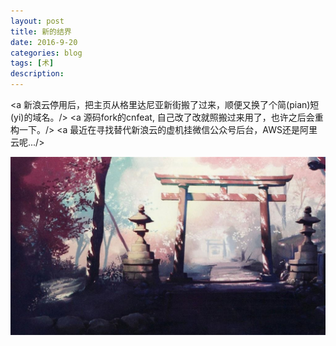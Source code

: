 ```yaml
---
layout: post
title: 新的结界
date: 2016-9-20
categories: blog
tags: [术]
description: 
---
```


<a 新浪云停用后，把主页从格里达尼亚新街搬了过来，顺便又换了个简(pian)短(yi)的域名。/>
<a 源码fork的cnfeat, 自己改了改就照搬过来用了，也许之后会重构一下。/>
<a 最近在寻找替代新浪云的虚机挂微信公众号后台，AWS还是阿里云呢.../>


<center>
    <p><img src="/img/welcome.jpg" align="center"></p>
</center>


